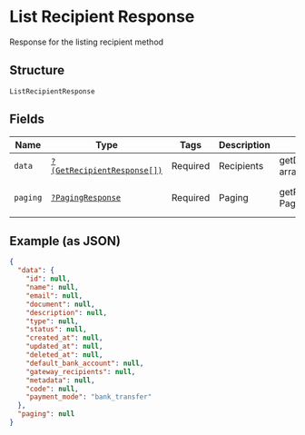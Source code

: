
# List Recipient Response

Response for the listing recipient method

## Structure

`ListRecipientResponse`

## Fields

| Name | Type | Tags | Description | Getter | Setter |
|  --- | --- | --- | --- | --- | --- |
| `data` | [`?(GetRecipientResponse[])`](../../doc/models/get-recipient-response.md) | Required | Recipients | getData(): ?array | setData(?array data): void |
| `paging` | [`?PagingResponse`](../../doc/models/paging-response.md) | Required | Paging | getPaging(): ?PagingResponse | setPaging(?PagingResponse paging): void |

## Example (as JSON)

```json
{
  "data": {
    "id": null,
    "name": null,
    "email": null,
    "document": null,
    "description": null,
    "type": null,
    "status": null,
    "created_at": null,
    "updated_at": null,
    "deleted_at": null,
    "default_bank_account": null,
    "gateway_recipients": null,
    "metadata": null,
    "code": null,
    "payment_mode": "bank_transfer"
  },
  "paging": null
}
```

